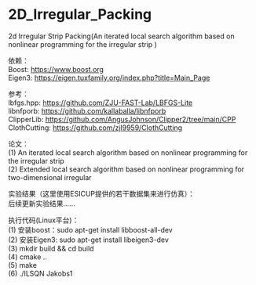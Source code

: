 # 2D_Irregular_Packing
2d Irregular Strip Packing(An iterated local search algorithm based on nonlinear programming for the irregular strip )

依赖：<br>
  Boost: https://www.boost.org<br>
  Eigen3: https://eigen.tuxfamily.org/index.php?title=Main_Page<br>

参考：<br>
  lbfgs.hpp: https://github.com/ZJU-FAST-Lab/LBFGS-Lite<br>
  libnfporb: https://github.com/kallaballa/libnfporb<br>
  ClipperLib: https://github.com/AngusJohnson/Clipper2/tree/main/CPP<br>
  ClothCutting: https://github.com/zjl9959/ClothCutting<br>
  
  论文：<br>
    (1) An iterated local search algorithm based on nonlinear programming for the irregular strip<br>
    (2) Extended local search algorithm based on nonlinear programming for two-dimensional irregular<br>

实验结果（这里使用ESICUP提供的若干数据集来进行仿真）：<br>
  后续更新实验结果......<br>

执行代码(Linux平台)：<br>
  (1) 安装boost：sudo apt-get install libboost-all-dev<br>
  (2) 安装Eigen3: sudo apt-get install libeigen3-dev<br>
  (3) mkdir build && cd build<br>
  (4) cmake ..<br>
  (5) make<br>
  (6) ./ILSQN Jakobs1<br>
